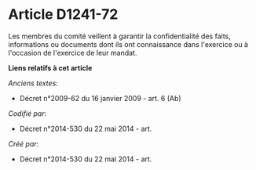# Article D1241-72

Les membres du comité veillent à garantir la confidentialité des faits, informations ou documents dont ils ont connaissance
dans l'exercice ou à l'occasion de l'exercice de leur mandat.

**Liens relatifs à cet article**

_Anciens textes_:

  - Décret n°2009-62 du 16 janvier 2009 - art. 6 (Ab)

_Codifié par_:

  - Décret n°2014-530 du 22 mai 2014 - art.

_Créé par_:

  - Décret n°2014-530 du 22 mai 2014 - art.
